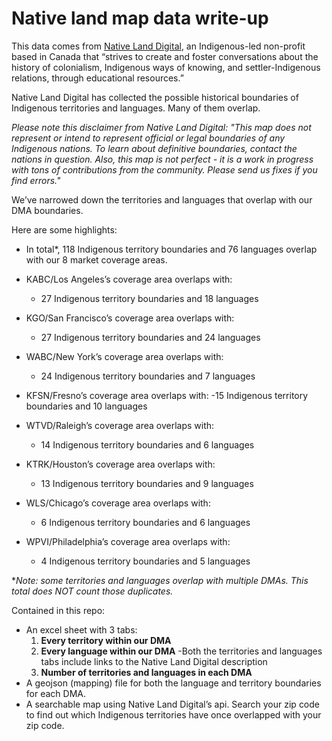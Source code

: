 # Native land map data write-up

This data comes from [Native Land Digital](https://native-land.ca/), an Indigenous-led non-profit based in Canada that “strives to create and foster conversations about the history of colonialism, Indigenous ways of knowing, and settler-Indigenous relations, through educational resources.”

Native Land Digital has collected the possible historical boundaries of Indigenous territories and languages. Many of them overlap.

*Please note this disclaimer from Native Land Digital: "This map does not represent or intend to represent official or legal boundaries of any Indigenous nations. To learn about definitive boundaries, contact the nations in question. Also, this map is not perfect - it is a work in progress with tons of contributions from the community. Please send us fixes if you find errors."*

We’ve narrowed down the territories and languages that overlap with our DMA boundaries.  

Here are some highlights: 

- In total*, 118 Indigenous territory boundaries and 76 languages overlap with our 8 market coverage areas.

- KABC/Los Angeles’s coverage area overlaps with: 
  - 27 Indigenous territory boundaries and 18 languages 

- KGO/San Francisco’s coverage area overlaps with: 
  - 27 Indigenous territory boundaries and 24 languages 

- WABC/New York’s coverage area overlaps with: 
  - 24 Indigenous territory boundaries and 7 languages 

- KFSN/Fresno’s coverage area overlaps with: 
  -15 Indigenous territory boundaries and 10 languages 

- WTVD/Raleigh’s coverage area overlaps with: 
  - 14 Indigenous territory boundaries and 6 languages 

- KTRK/Houston’s coverage area overlaps with: 
  - 13 Indigenous territory boundaries and 9 languages 

- WLS/Chicago’s coverage area overlaps with: 
  - 6 Indigenous territory boundaries and 6 languages 

- WPVI/Philadelphia’s coverage area overlaps with: 
  - 4 Indigenous territory boundaries and 5 languages 

**Note: some territories and languages overlap with multiple DMAs. This total does NOT count those duplicates.*

Contained in this repo: 
- An excel sheet with 3 tabs: 
  1. **Every territory within our DMA**
  2. **Every language within our DMA**
    -Both the territories and languages tabs include links to the Native Land Digital description 
  3. **Number of territories and languages in each DMA**
- A geojson (mapping) file for both the language and territory boundaries for each DMA. 
- A searchable map using Native Land Digital’s api. Search your zip code to find out which Indigenous territories have once overlapped with your zip code.  
